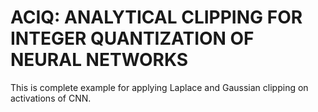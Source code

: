 # ACIQ: ANALYTICAL CLIPPING FOR INTEGER QUANTIZATION OF NEURAL NETWORKS
This is complete example for applying Laplace and Gaussian clipping on activations of CNN.
